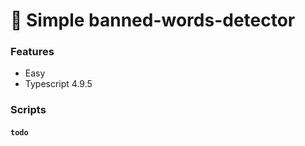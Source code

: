 # 🧰 Simple banned-words-detector

### Features

- Easy
- Typescript 4.9.5

### Scripts

#### `todo`

